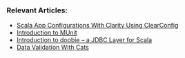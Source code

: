 
### Relevant Articles:
- [Scala App Configurations With Clarity Using ClearConfig](https://www.baeldung.com/scala/clearconfig)
- [Introduction to MUnit](https://www.baeldung.com/scala/munit-introduction)
- [Introduction to doobie – a JDBC Layer for Scala](https://www.baeldung.com/scala/doobie-intro)
- [Data Validation With Cats](https://www.baeldung.com/scala/cats-data-validation)
